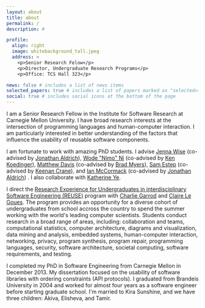 ```yaml
---
layout: about
title: about
permalink: /
description: #

profile:
  align: right
  image: whitebackground_tall.jpeg
  address: >
    <p>Senior Research Felow</p>
    <p>Director, Undergraduate Research Programs</p>
    <p>Office: TCS Hall 323</p>

news: false # includes a list of news items
selected_papers: true # includes a list of papers marked as "selected={true}"
social: true # includes social icons at the bottom of the page
---
```


I am a Senior Research Fellow in the Institute for Software Research at Carnegie Mellon University. I have broad research interests at the intersection of programming languages and human-computer interaction. I am particularly interested in better understanding of the factors that influence the usability of reusable software components.

I am fortunate to work with amazing PhD students. I advise [Jenna Wise](https://www.cs.cmu.edu/~jlwise/) (co-advised by [Jonathan Aldrich](http://www.cs.cmu.edu/~aldrich/)), [Wode "Nimo" Ni](http://www.cs.cmu.edu/~woden/) (co-advised by [Ken Koedinger](http://pact.cs.cmu.edu/koedinger.html)), [Matthew Davis](http://cmumatt.github.io) (co-advised by [Brad Myers](https://www.cs.cmu.edu/~bam/)), [Sam Estep](https://samestep.com/) (co-advised by [Keenan Crane](https://www.cs.cmu.edu/~kmcrane/)), and [Ian McCormack](https://icmccorm.me/) (co-advised by [Jonathan Aldrich](http://www.cs.cmu.edu/~aldrich/)) . I also collaborate with [Katherine Ye](https://www.cs.cmu.edu/~kqy/).

I direct the [Research Experience for Undergraduates in interdisciplinary Software Engineering (REUSE)](https://reuse.cs.cmu.edu/) program with [Charlie Garrod](https://www.cs.cmu.edu/~charlie/) and [Claire Le Goues](https://clairelegoues.com/). The program provides an opportunity for a diverse cohort of undergraduates from school accross the country to spend the summer working with the world's leading computer scientists. Students conduct research in a broad range of areas, including: collaboration and teams, computational statistics, computer architecture, diagrams and visualization, data mining and analysis, embedded systems, human-computer interaction, networking, privacy, program synthesis, program repair, programming languages, security, software architecture, societal computing, software requirements, and testing.

I completed my PhD in Software Engineering from Carnegie Mellon in December 2013. My dissertation focused on the usability of software libraries with ordering constraints (API protocols). I graduated from Brandeis University in 2004 and worked for almost four years as a software engineer before starting graduate school. I'm married to Kira Sunshine, and we have three children: Akiva, Elisheva, and Tamir.
